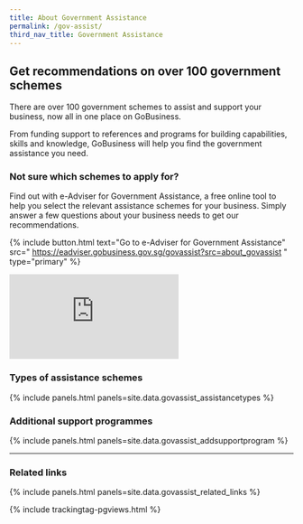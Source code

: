```yaml
---
title: About Government Assistance
permalink: /gov-assist/
third_nav_title: Government Assistance
---
```


## Get recommendations on over 100 government schemes

There are over 100 government schemes to assist and support your business, now all in one place on GoBusiness.

From funding support to references and programs for building capabilities, skills and knowledge, GoBusiness will help you find the government assistance you need.

### Not sure which schemes to apply for?

Find out with e-Adviser for Government Assistance, a free online tool to help you select the relevant assistance schemes for your business. Simply answer a few questions about your business needs to get our recommendations.

{% include button.html text="Go to e-Adviser for Government Assistance" src="
https://eadviser.gobusiness.gov.sg/govassist?src=about_govassist
" type="primary" %}

<p>
<div class="bp-youtube">
  <iframe src="https://www.youtube.com/embed/9-U_83QxBBc" title="GoBusiness Gov Assist e-Adviser" frameborder="0" allow="autoplay; encrypted-media" allowfullscreen>  </iframe>
</div>
</p>

### Types of assistance schemes

{% include panels.html panels=site.data.govassist_assistancetypes %}

### Additional support programmes

{% include panels.html panels=site.data.govassist_addsupportprogram %}

---

### Related links

{% include panels.html panels=site.data.govassist_related_links %}

<script src="/jquery/jquery.min.js"></script>
<script src="/jquery/bp-menu-new-tab.js"></script>
{% include trackingtag-pgviews.html %}
